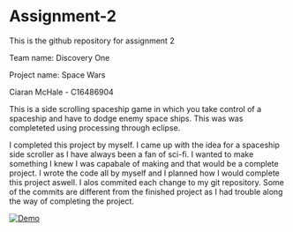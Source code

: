# Assignment-2
This is the github repository for assignment 2

Team name: Discovery One

Project name: Space Wars

Ciaran McHale - C16486904

This is a side scrolling spaceship game in which you take control of a spaceship and have to dodge enemy space ships. This was was completeted using processing through eclipse.


I completed this project by myself. I came up with the idea for a spaceship side scroller as I have always been a fan of sci-fi.
I wanted to make something I knew I was capabale of making and that would be a complete project. I wrote the code all by myself and I planned how I would complete this project aswell. I alos commited each change to my git repository. Some of the commits are different from the finished project as I had trouble along the way of completing the project. 

[![Demo](https://img.youtube.com/vi/-pypgc8aIBw/0.jpg)](https://www.youtube.com/watch?v=-pypgc8aIBw)
